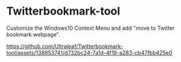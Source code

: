 # Twitterbookmark-tool
Customize the Windows10 Context Menu and add "move to Twitter bookmark webpage".




https://github.com/Ultraleaf/Twitterbookmark-tool/assets/138953741/d732bc24-7a1d-4f19-a283-cb47fbb425e0


